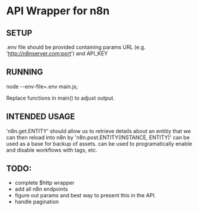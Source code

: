 # API Wrapper for n8n
## SETUP
.env file should be provided containing params URL (e.g. 'http://n8nserver.com:port') and API_KEY

## RUNNING
node --env-file=.env main.js;

Replace functions in main() to adjust output.

## INTENDED USAGE
'n8n.get.ENTITY' should allow us to retrieve details about an entitiy that we can then reload into n8n by 'n8n.post.ENTITY(INSTANCE, ENTITY)'
can be used as a base for backup of assets.
can be used to programatically enable and disable workflows with tags, etc.

## TODO:
- complete $http wrapper
- add all n8n endpoints
- figure out params and best way to present this in the API.
- handle pagination

